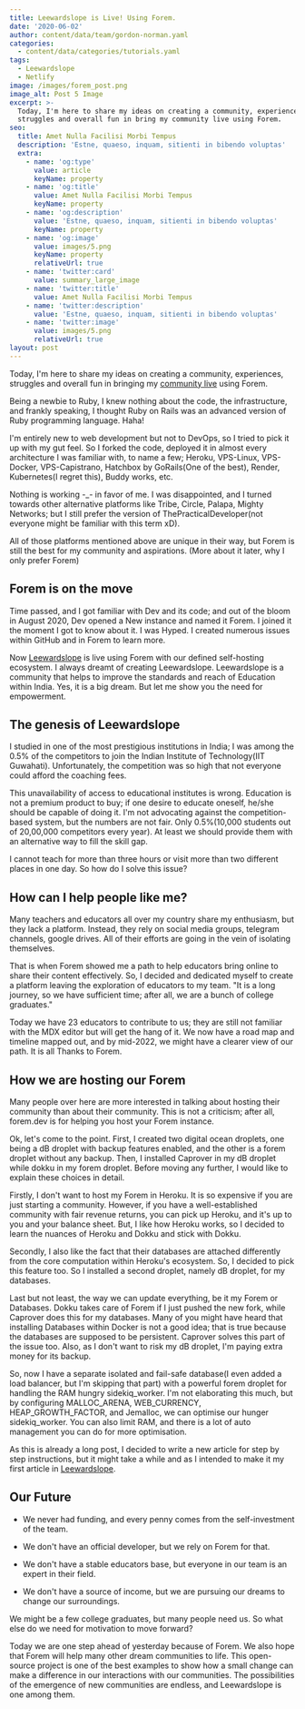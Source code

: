 ```yaml
---
title: Leewardslope is Live! Using Forem.
date: '2020-06-02'
author: content/data/team/gordon-norman.yaml
categories:
  - content/data/categories/tutorials.yaml
tags:
  - Leewardslope
  - Netlify
image: /images/forem_post.png
image_alt: Post 5 Image
excerpt: >-
  Today, I'm here to share my ideas on creating a community, experiences,
  struggles and overall fun in bring my community live using Forem.
seo:
  title: Amet Nulla Facilisi Morbi Tempus
  description: 'Estne, quaeso, inquam, sitienti in bibendo voluptas'
  extra:
    - name: 'og:type'
      value: article
      keyName: property
    - name: 'og:title'
      value: Amet Nulla Facilisi Morbi Tempus
      keyName: property
    - name: 'og:description'
      value: 'Estne, quaeso, inquam, sitienti in bibendo voluptas'
      keyName: property
    - name: 'og:image'
      value: images/5.png
      keyName: property
      relativeUrl: true
    - name: 'twitter:card'
      value: summary_large_image
    - name: 'twitter:title'
      value: Amet Nulla Facilisi Morbi Tempus
    - name: 'twitter:description'
      value: 'Estne, quaeso, inquam, sitienti in bibendo voluptas'
    - name: 'twitter:image'
      value: images/5.png
      relativeUrl: true
layout: post
---
```

Today, I'm here to share my ideas on creating a community, experiences, struggles and overall fun in bringing my [community live](https://app.leewardslope.com/) using Forem.


Being a newbie to Ruby, I knew nothing about the code, the infrastructure, and frankly speaking, I thought Ruby on Rails was an advanced version of Ruby programming language. Haha!

I'm entirely new to web development but not to DevOps, so I tried to pick it up with my gut feel. So I forked the code, deployed it in almost every architecture I was familiar with, to name a few; Heroku, VPS-Linux, VPS-Docker, VPS-Capistrano, Hatchbox by GoRails(One of the best), Render, Kubernetes(I regret this), Buddy works, etc.

Nothing is working -\_- in favor of me. I was disappointed, and I turned towards other alternative platforms like Tribe, Circle, Palapa, Mighty Networks; but I still prefer the version of ThePracticalDeveloper(not everyone might be familiar with this term xD).

All of those platforms mentioned above are unique in their way, but Forem is still the best for my community and aspirations. (More about it later, why I only prefer Forem)

## Forem is on the move

Time passed, and I got familiar with Dev and its code; and out of the bloom in August 2020, Dev opened a New instance and named it Forem. I joined it the moment I got to know about it. I was Hyped. I created numerous issues within GitHub and in Forem to learn more.

Now [Leewardslope](https://app.leewardslope.com/) is live using Forem with our defined self-hosting ecosystem. I always dreamt of creating Leewardslope. Leewardslope is a community that helps to improve the standards and reach of Education within India. Yes, it is a big dream. But let me show you the need for empowerment.

## The genesis of Leewardslope

I studied in one of the most prestigious institutions in India; I was among the 0.5% of the competitors to join the Indian Institute of Technology(IIT Guwahati). Unfortunately, the competition was so high that not everyone could afford the coaching fees.

This unavailability of access to educational institutes is wrong. Education is not a premium product to buy; if one desire to educate oneself, he/she should be capable of doing it. I'm not advocating against the competition-based system, but the numbers are not fair. Only 0.5%(10,000 students out of 20,00,000 competitors every year). At least we should provide them with an alternative way to fill the skill gap.

I cannot teach for more than three hours or visit more than two different places in one day. So how do I solve this issue?

## How can I help people like me?

Many teachers and educators all over my country share my enthusiasm, but they lack a platform. Instead, they rely on social media groups, telegram channels, google drives. All of their efforts are going in the vein of isolating themselves.

That is when Forem showed me a path to help educators bring online to share their content effectively. So, I decided and dedicated myself to create a platform leaving the exploration of educators to my team. "It is a long journey, so we have sufficient time; after all, we are a bunch of college graduates."

Today we have 23 educators to contribute to us; they are still not familiar with the MDX editor but will get the hang of it. We now have a road map and timeline mapped out, and by mid-2022, we might have a clearer view of our path. It is all Thanks to Forem.

## How we are hosting our Forem

Many people over here are more interested in talking about hosting their community than about their community. This is not a criticism; after all, forem.dev is for helping you host your Forem instance.

Ok, let's come to the point. First, I created two digital ocean droplets, one being a dB droplet with backup features enabled, and the other is a forem droplet without any backup. Then, I installed Caprover in my dB droplet while dokku in my forem droplet. Before moving any further, I would like to explain these choices in detail.

Firstly, I don't want to host my Forem in Heroku. It is so expensive if you are just starting a community. However, if you have a well-established community with fair revenue returns, you can pick up Heroku, and it's up to you and your balance sheet. But, I like how Heroku works, so I decided to learn the nuances of Heroku and Dokku and stick with Dokku.

Secondly, I also like the fact that their databases are attached differently from the core computation within Heroku's ecosystem. So, I decided to pick this feature too. So I installed a second droplet, namely dB droplet, for my databases.

Last but not least, the way we can update everything, be it my Forem or Databases. Dokku takes care of Forem if I just pushed the new fork, while Caprover does this for my databases. Many of you might have heard that installing Databases within Docker is not a good idea; that is true because the databases are supposed to be persistent. Caprover solves this part of the issue too. Also, as I don't want to risk my dB droplet, I'm paying extra money for its backup.

So, now I have a separate isolated and fail-safe database(I even added a load balancer, but I'm skipping that part) with a powerful forem droplet for handling the RAM hungry sidekiq_worker. I'm not elaborating this much, but by configuring MALLOC_ARENA, WEB_CURRENCY, HEAP_GROWTH_FACTOR, and Jemalloc, we can optimise our hunger sidekiq_worker. You can also limit RAM, and there is a lot of auto management you can do for more optimisation.

As this is already a long post, I decided to write a new article for step by step instructions, but it might take a while and as I intended to make it my first article in [Leewardslope](https://app.leewardslope.com/).

## Our Future

*   We never had funding, and every penny comes from the self-investment of the team.

*   We don't have an official developer, but we rely on Forem for that.

*   We don't have a stable educators base, but everyone in our team is an expert in their field.

*   We don't have a source of income, but we are pursuing our dreams to change our surroundings.

We might be a few college graduates, but many people need us. So what else do we need for motivation to move forward?

Today we are one step ahead of yesterday because of Forem. We also hope that Forem will help many other dream communities to life. This open-source project is one of the best examples to show how a small change can make a difference in our interactions with our communities. The possibilities of the emergence of new communities are endless, and Leewardslope is one among them.
